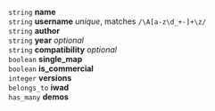 `string` **name**  
`string` **username** *unique*, matches `/\A[a-z\d_+-]+\z/`  
`string` **author**  
`string` **year** *optional*  
`string` **compatibility** *optional*  
`boolean` **single_map**  
`boolean` **is_commercial**  
`integer` **versions**  
`belongs_to` **iwad**  
`has_many` **demos**  
